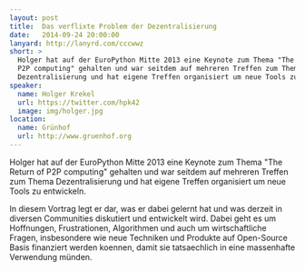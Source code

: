 ```yaml
---
layout: post
title:  Das verflixte Problem der Dezentralisierung
date:   2014-09-24 20:00:00
lanyard: http://lanyrd.com/cccwwz
short: >
  Holger hat auf der EuroPython Mitte 2013 eine Keynote zum Thema "The Return of
  P2P computing" gehalten und war seitdem auf mehreren Treffen zum Thema
  Dezentralisierung und hat eigene Treffen organisiert um neue Tools zu entwickeln.
speaker:
  name: Holger Krekel
  url: https://twitter.com/hpk42
  image: img/holger.jpg
location:
  name: Grünhof
  url: http://www.gruenhof.org
---
```



Holger hat auf der EuroPython Mitte 2013 eine Keynote zum Thema "The Return
of P2P computing" gehalten und war seitdem auf mehreren Treffen zum Thema
Dezentralisierung und hat eigene Treffen organisiert um neue Tools zu entwickeln.

In diesem Vortrag legt er dar, was er dabei gelernt hat und was derzeit in
diversen Communities diskutiert und entwickelt wird.
Dabei geht es um Hoffnungen, Frustrationen, Algorithmen und auch um wirtschaftliche
Fragen, insbesondere wie neue Techniken und Produkte auf Open-Source Basis finanziert
werden koennen, damit sie tatsaechlich in eine massenhafte Verwendung münden.
